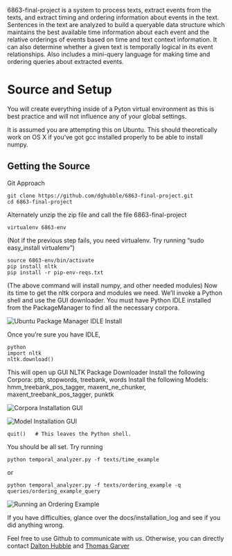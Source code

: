 
6863-final-project is a system to process texts, extract events from the texts, and extract timing and ordering information about events in the text. Sentences in the text are analyzed to build a queryable data structure which maintains the best available time information about each event and the relative orderings of events based on time and text context information. It can also determine whether a given text is temporally logical in its event relationships. Also includes a mini-query language for making time and ordering queries about extracted events.

Source and Setup
================

You will create everything inside of a Pyton virtual environment as this is best practice and will not influence any of your global settings.

It is assumed you are attempting this on Ubuntu. This should theoretically work on OS X if you’ve got gcc installed properly to be able to install numpy.

Getting the Source
------------------
Git Approach

    git clone https://github.com/dghubble/6863-final-project.git
    cd 6863-final-project

Alternately unzip the zip file and call the file 6863-final-project

    virtualenv 6863-env

(Not if the previous step fails, you need virtualenv. Try running “sudo easy_install virtualenv”)

    source 6863-env/bin/activate
    pip install nltk
    pip install -r pip-env-reqs.txt

(The above command will install numpy, and other needed modules)
Now its time to get the nltk corpora and modules we need. We’ll invoke a Python shell and use the GUI downloader. You must have Python IDLE installed from the PackageManager to find all the necessary corpora.

![Ubuntu Package Manager IDLE Install](https://raw.github.com/dghubble/6863-final-project/master/docs/img/idle_install.png "Package Manager Installation of IDLE")

Once you’re sure you have IDLE,

    python
    import nltk
    nltk.download()

This will open up GUI NLTK Package Downloader
Install the following Corpora: ptb, stopwords, treebank, words
Install the following Models: hmm_treebank_pos_tagger, maxent_ne_chunker, maxent_treebank_pos_tagger, punktk

![Corpora Installation GUI](https://raw.github.com/dghubble/6863-final-project/master/docs/img/corpora.png "Install Corpora")

![Model Installation GUI](https://raw.github.com/dghubble/6863-final-project/master/docs/img/models.png "Install Models")

    quit()   # This leaves the Python shell. 

You should be all set. Try running 

    python temporal_analyzer.py -f texts/time_example

or 

    python temporal_analyzer.py -f texts/ordering_example -q queries/ordering_example_query

![Running an Ordering Example](https://raw.github.com/dghubble/6863-final-project/master/docs/img/ordering_example_w_ref.png "Success")


If you have difficulties, glance over the docs/installation_log and see if you did anything wrong.

Feel free to use Github to communicate with us. Otherwise, you can directly contact [Dalton Hubble](mailto:dghubble@gmail.com) and [Thomas Garver](mailto:tgarvz@gmail.com)

